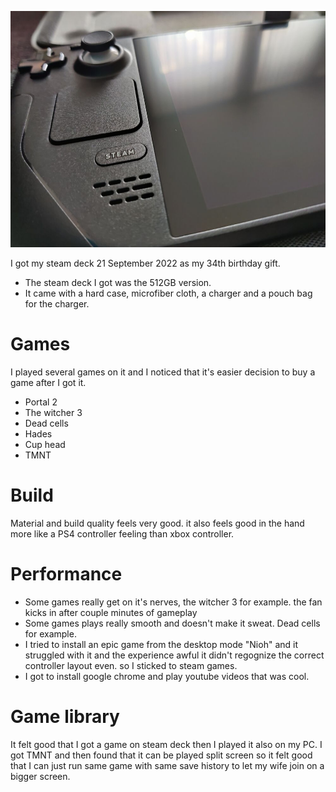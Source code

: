 ![](/public/26cd8e83375c0a4eddfc16a9a89dd5e9d10a1d42b02499a64c16810c2a5441df.jpg)

I got my steam deck 21 September 2022 as my 34th birthday gift. 

* The steam deck I got was the 512GB version. 
* It came with a hard case, microfiber cloth, a charger and a pouch bag for the charger.

# Games 

I played several games on it and I noticed that it's easier decision to buy a game after I got it.

* Portal 2
* The witcher 3
* Dead cells
* Hades
* Cup head
* TMNT

# Build

Material and build quality feels very good. it also feels good in the hand more like a PS4 controller feeling than xbox controller.

# Performance 

* Some games really get on it's nerves, the witcher 3 for example. the fan kicks in after couple minutes of gameplay
* Some games plays really smooth and doesn't make it sweat. Dead cells for example.
* I tried to install an epic game from the desktop mode "Nioh" and it struggled with it and the experience awful it didn't regognize the correct controller layout even. so I sticked to steam games.
* I got to install google chrome and play youtube videos that was cool.

# Game library

It felt good that I got a game on steam deck then I played it also on my PC. I got TMNT and then found that it can be played split screen so it felt good that I can just run same game with same save history to let my wife join on a bigger screen.
